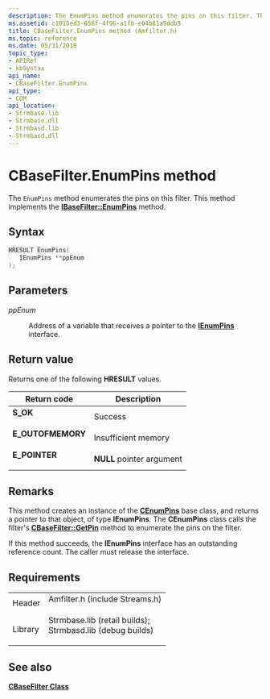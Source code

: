 ```yaml
---
description: The EnumPins method enumerates the pins on this filter. This method implements the IBaseFilter::EnumPins method.
ms.assetid: c1015ed3-658f-4f96-a1fb-e04b81a9ddb5
title: CBaseFilter.EnumPins method (Amfilter.h)
ms.topic: reference
ms.date: 05/31/2018
topic_type: 
- APIRef
- kbSyntax
api_name: 
- CBaseFilter.EnumPins
api_type: 
- COM
api_location: 
- Strmbase.lib
- Strmbase.dll
- Strmbasd.lib
- Strmbasd.dll
---
```


# CBaseFilter.EnumPins method

The `EnumPins` method enumerates the pins on this filter. This method implements the [**IBaseFilter::EnumPins**](/windows/desktop/api/Strmif/nf-strmif-ibasefilter-enumpins) method.

## Syntax


```C++
HRESULT EnumPins(
   IEnumPins **ppEnum
);
```



## Parameters

<dl> <dt>

*ppEnum* 
</dt> <dd>

Address of a variable that receives a pointer to the [**IEnumPins**](/windows/desktop/api/Strmif/nn-strmif-ienumpins) interface.

</dd> </dl>

## Return value

Returns one of the following **HRESULT** values.



| Return code                                                                                   | Description                          |
|-----------------------------------------------------------------------------------------------|--------------------------------------|
| <dl> <dt>**S\_OK**</dt> </dl>          | Success<br/>                   |
| <dl> <dt>**E\_OUTOFMEMORY**</dt> </dl> | Insufficient memory<br/>       |
| <dl> <dt>**E\_POINTER**</dt> </dl>     | **NULL** pointer argument<br/> |



 

## Remarks

This method creates an instance of the [**CEnumPins**](cenumpins.md) base class, and returns a pointer to that object, of type **IEnumPins**. The **CEnumPins** class calls the filter's [**CBaseFilter::GetPin**](cbasefilter-getpin.md) method to enumerate the pins on the filter.

If this method succeeds, the **IEnumPins** interface has an outstanding reference count. The caller must release the interface.

## Requirements



|                    |                                                                                                                                                                                            |
|--------------------|--------------------------------------------------------------------------------------------------------------------------------------------------------------------------------------------|
| Header<br/>  | <dl> <dt>Amfilter.h (include Streams.h)</dt> </dl>                                                                                  |
| Library<br/> | <dl> <dt>Strmbase.lib (retail builds); </dt> <dt>Strmbasd.lib (debug builds)</dt> </dl> |



## See also

<dl> <dt>

[**CBaseFilter Class**](cbasefilter.md)
</dt> </dl>

 

 




